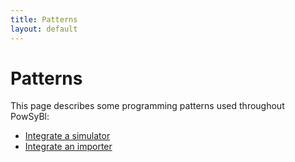 ```yaml
---
title: Patterns
layout: default
---
```


# Patterns

This page describes some programming patterns used throughout PowSyBl:

- [Integrate a simulator]()
- [Integrate an importer]()


